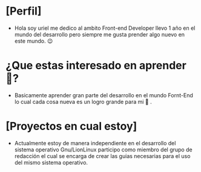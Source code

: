 # [Perfil]
- Hola soy uriel me dedico al ambito Front-end Developer llevo 1 año en el mundo del desarrollo pero siempre me gusta prender algo nuevo en este mundo. :wink:

# ¿Que estas interesado en aprender :thinking:?

* Basicamente aprender gran parte del desarrollo en el mundo Fornt-End lo cual cada cosa nueva es un logro grande para mi :hugs: .

# [Proyectos en cual estoy]

- Actualmente estoy de manera independiente en el desarrollo del sistema operativo Gnu/LionLinux participo como miembro del grupo de redacción el cual se encarga de crear las guias necesarias para el uso del mismo sistema operativo. 
